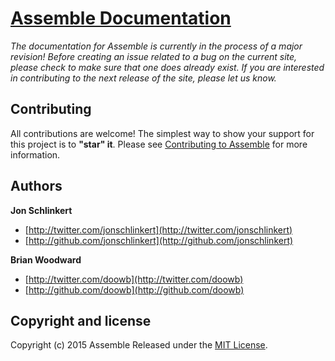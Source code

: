 # [Assemble Documentation](http://assemble.io/)

*The documentation for Assemble is currently in the process of a major revision! Before creating an issue related to a bug on the current site, please check to make sure that one does already exist. If you are interested in contributing to the next release of the site, please let us know.*

## Contributing

All contributions are welcome! The simplest way to show your support for this project is to **"star" it**. Please see [Contributing to Assemble](http://assemble.io/contributing) for more information.

## Authors

**Jon Schlinkert**

+ [http://twitter.com/jonschlinkert](http://twitter.com/jonschlinkert)
+ [http://github.com/jonschlinkert](http://github.com/jonschlinkert)

**Brian Woodward**

+ [http://twitter.com/doowb](http://twitter.com/doowb)
+ [http://github.com/doowb](http://github.com/doowb)



## Copyright and license
Copyright (c) 2015 Assemble
Released under the [MIT License](LICENSE-MIT).
